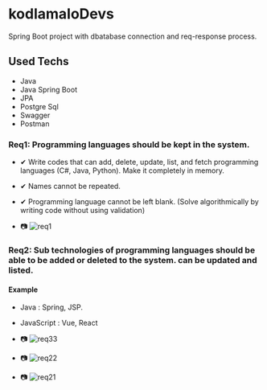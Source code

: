 # kodlamaIoDevs
Spring Boot project with dbatabase connection and req-response process.

## Used Techs

* Java
* Java Spring Boot
* JPA
* Postgre Sql
* Swagger
* Postman

### Req1: Programming languages should be kept in the system.

* ✔ Write codes that can add, delete, update, list, and fetch programming languages (C#, Java, Python). Make it completely in memory.
* ✔ Names cannot be repeated.
* ✔ Programming language cannot be left blank. (Solve algorithmically by writing code without using validation)

* 📷
![req1](https://user-images.githubusercontent.com/83163617/208424075-07d2362e-cc3b-4002-90fc-9bc36d053684.jpg)

### Req2: Sub technologies of programming languages should be able to be added or deleted to the system. can be updated and listed.
#### Example
* Java : Spring, JSP.
* JavaScript : Vue, React

* 📷
![req33](https://user-images.githubusercontent.com/83163617/208424352-2024d5d4-e5f5-4044-bd06-e0c3c1282b29.png)

* 📷
![req22](https://user-images.githubusercontent.com/83163617/208424363-018fe137-a005-4306-b330-08d50cf90c11.png)

* 📷
![req21](https://user-images.githubusercontent.com/83163617/208424385-1b73e7ab-7fc9-4edf-864c-71e6a1729934.png)
